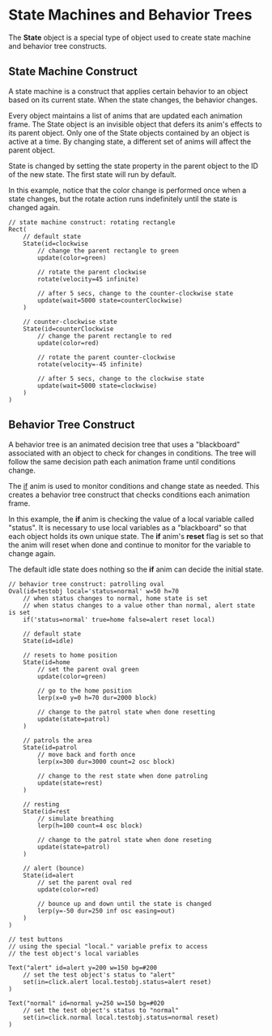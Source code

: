 # State Machines and Behavior Trees

The **State** object is a special type of object used to create state machine and behavior tree constructs.  

## State Machine Construct
A state machine is a construct that applies certain behavior to an object based on its current state.  When the state changes, the behavior changes.

Every object maintains a list of anims that are updated each animation frame. The State object is an invisible object that defers its anim's effects to its parent object.  Only one of the State objects contained by an object is active at a time. By changing state, a different set of anims will affect the parent object.

State is changed by setting the state property in the parent object to the ID of the new state. The first state will run by default.  

In this example, notice that the color change is performed once when a state changes, but the rotate action runs indefinitely until the state is changed again.

```
// state machine construct: rotating rectangle
Rect(
    // default state
    State(id=clockwise
        // change the parent rectangle to green
        update(color=green)

        // rotate the parent clockwise 
        rotate(velocity=45 infinite) 

        // after 5 secs, change to the counter-clockwise state
        update(wait=5000 state=counterClockwise)
    )

    // counter-clockwise state
    State(id=counterClockwise
        // change the parent rectangle to red
        update(color=red)

        // rotate the parent counter-clockwise 
        rotate(velocity=-45 infinite) 

        // after 5 secs, change to the clockwise state
        update(wait=5000 state=clockwise)
    )
)

```

## Behavior Tree Construct
A behavior tree is an animated decision tree that uses a "blackboard" associated with an object to check for changes in conditions.  The tree will follow the same decision path each animation frame until conditions change.

The [if](./anims.md#if) anim is used to monitor conditions and change state as needed.  This creates a behavior tree construct that checks conditions each animation frame. 

In this example, the **if** anim is checking the value of a local variable called "status".  It is necessary to use local variables as a "blackboard" so that each object holds its own unique state.  The **if** anim's **reset** flag is set so that the anim will reset when done and continue to monitor for the variable to change again.

The default idle state does nothing so the **if** anim can decide the initial state.
```
// behavior tree construct: patrolling oval
Oval(id=testobj local='status=normal' w=50 h=70
    // when status changes to normal, home state is set
    // when status changes to a value other than normal, alert state is set
    if('status=normal' true=home false=alert reset local)

    // default state
    State(id=idle)

    // resets to home position
    State(id=home 
        // set the parent oval green
        update(color=green)

        // go to the home position
        lerp(x=0 y=0 h=70 dur=2000 block)

        // change to the patrol state when done resetting
        update(state=patrol) 
    )

    // patrols the area
    State(id=patrol 
        // move back and forth once
        lerp(x=300 dur=3000 count=2 osc block) 

        // change to the rest state when done patroling
        update(state=rest) 
    )

    // resting
    State(id=rest 
        // simulate breathing
        lerp(h=100 count=4 osc block)

        // change to the patrol state when done reseting
        update(state=patrol) 
    )

    // alert (bounce)
    State(id=alert 
        // set the parent oval red
        update(color=red)

        // bounce up and down until the state is changed 
        lerp(y=-50 dur=250 inf osc easing=out) 
    )
)

// test buttons
// using the special "local." variable prefix to access 
// the test object's local variables

Text("alert" id=alert y=200 w=150 bg=#200
    // set the test object's status to "alert"
    set(in=click.alert local.testobj.status=alert reset)
)

Text("normal" id=normal y=250 w=150 bg=#020
    // set the test object's status to "normal"
    set(in=click.normal local.testobj.status=normal reset)
)
```